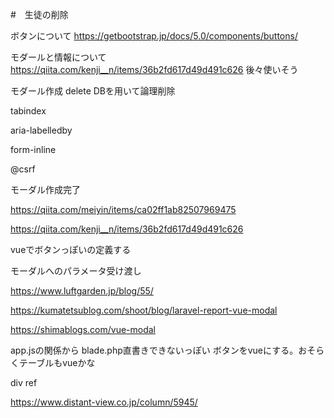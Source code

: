 #　生徒の削除



ボタンについて
https://getbootstrap.jp/docs/5.0/components/buttons/

モダールと情報について
https://qiita.com/kenji__n/items/36b2fd617d49d491c626
後々使いそう

モダール作成
delete
DBを用いて論理削除

tabindex

aria-labelledby

form-inline

@csrf

モーダル作成完了

https://qiita.com/meiyin/items/ca02ff1ab82507969475

https://qiita.com/kenji__n/items/36b2fd617d49d491c626


vueでボタンっぽいの定義する

モーダルへのパラメータ受け渡し

https://www.luftgarden.jp/blog/55/



https://kumatetsublog.com/shoot/blog/laravel-report-vue-modal

https://shimablogs.com/vue-modal

app.jsの関係から
blade.php直書きできないっぽい
ボタンをvueにする。おそらくテーブルもvueかな


div ref

https://www.distant-view.co.jp/column/5945/


